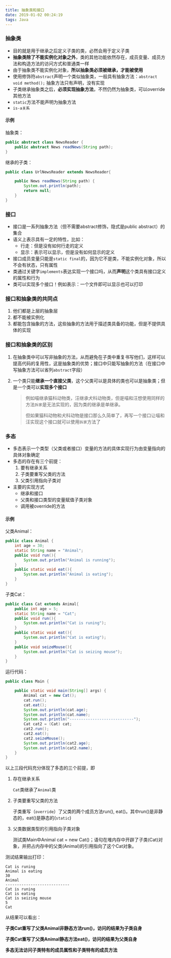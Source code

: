 ```yaml
---
title: 抽象类和接口
date: 2019-01-02 00:24:19
tags: Java
---
```


### 抽象类

- 目的就是用于继承之后定义子类的类，必然会用于定义子类
- **抽象类除了不能实例化对象之外**，类的其他功能依然存在，成员变量、成员方法和构造方法的访问方式和普通类一样
- 由于抽象类不能实例化对象，**所以抽象类必须被继承，才能被使用**
- 使用修饰符`abstract`声明一个类似抽象类，一般具有抽象方法：`abstract void method();` 抽象方法只有声明，没有实现
- 子类继承抽象类之后，**必须实现抽象方法**，不然仍然为抽象类，可以override其他方法
- `static`方法不能声明为抽象方法
- `is-a关系`

#### 示例

抽象类：

```java
public abstract class NewsReader {
    public abstract News readNews(String path);
}
```

继承的子类：

```java
public class UrlNewsReader extends NewsReader{

    public News readNews(String path) {
        System.out.println(path);
        return null;
    }
}
```

### 接口

- 接口是一系列抽象方法（但不需要abstract修饰，隐式是public abstract）的集合
- 语义上表示具有一定的特性，比如：
  - 行走：但是没有如何行走的定义
  - 显示：表示可以显示，但是没有如何显示的定义
- 接口成员变量只能是`static final`的，因为它不是类，不能实例化对象，所以不会有状态，只有属性
- 类通过关键字`implements`表达实现一个接口吗，从而**声明**这个类具有接口定义的属性和行为
- 类可以实现多个接口！例如表示：一个文件即可以显示也可以打印

### 接口和抽象类的共同点

1. 他们都是上层的抽象层
2. 都不能被实例化
3. 都能包含抽象的方法，这些抽象的方法用于描述类具备的功能，但是不提供具体的实现

### 接口和抽象类的区别

1. 在抽象类中可以写非抽象的方法，从而避免在子类中重复书写他们，这样可以提高代码的复用性，这是抽象类的优势；接口中只能写抽象的方法（在接口中写抽象方法可以省列`abstract`字段）

2. 一个类只能**继承一个直接父类**，这个父类可以是具体的类也可以是抽象类；但是一个类可以**实现多个接口**

   > 例如喵继承猫科动物类，汪继承犬科动物类，但是喵和汪想使用同样的方法`拆家`是无法实现的，因为类的继承是单继承。
   >
   > 但如果猫科动物和犬科动物是接口那么久简单了，再写一个接口让喵和汪实现这个接口就可以使用`拆家`方法了

### 多态

- 多态表示一个类型（父类或者接口）变量的方法的具体实现行为由变量指向的具体对象确定
- 多态的存在有三个前提：
  1. 要有继承关系
  2. 子类要重写父类的方法
  3. 父类引用指向子类对
- 主要的实现方式
  - 继承和接口
  - 父类和接口类型的变量赋值子类对象
  - 调用被override的方法

#### 示例

父类Animal：

```java
public class Animal {
    int age = 30;
    static String name = "Animal";
    public void run(){
        System.out.println("Animal is running");
    }
    public static void eat(){
        System.out.println("Animal is eating");
    }
}
```

子类Cat：

```java
public class Cat extends Animal{
    public int age = 5;
    static String name = "Cat";
    public void run(){
        System.out.println("Cat is runing");
    }
    public static void eat(){
        System.out.println("Cat is eating");
    }
    public void seizeMouse(){
        System.out.println("Cat is seizing mouse");
    }
}
```

运行代码：

```java
public class Main {

    public static void main(String[] args) {
        Animal cat = new Cat();
        cat.run();
        cat.eat();
        System.out.println(cat.age);
        System.out.println(cat.name);
        System.out.println("----------------------------");
        Cat cat2 = (Cat) cat;
        cat2.run();
        cat2.eat();
        cat2.seizeMouse();
        System.out.println(cat2.age);
        System.out.println(cat2.name);
    }
}
```

以上三段代码充分体现了多态的三个前提，即

1. 存在继承关系

   `Cat`类继承了`Animal`类

2. 子类要重写父类的方法

   子类重写（`override`）了父类的两个成员方法run(), eat()。其中run()是非静态的，eat()是静态的(`static`)

3. 父类数据类型的引用指向子类对象

   测试类Main中Animal cat = new Cat()；语句在堆内存中开辟了子类(Cat)对象，并把占内存中的父类(Animal)的引用指向了这个Cat对象。

测试结果输出打印：

```
Cat is runing
Animal is eating
30
Animal
----------------------------
Cat is runing
Cat is eating
Cat is seizing mouse
5
Cat
```

从结果可以看出：

**子类Cat重写了父类Animal非静态方法run()，访问的结果为子类自身**

**子类Cat重写了父类Animal静态方法eat()，访问的结果为父类自身**

**多态无法访问子类特有的成员属性和子类特有的成员方法**







